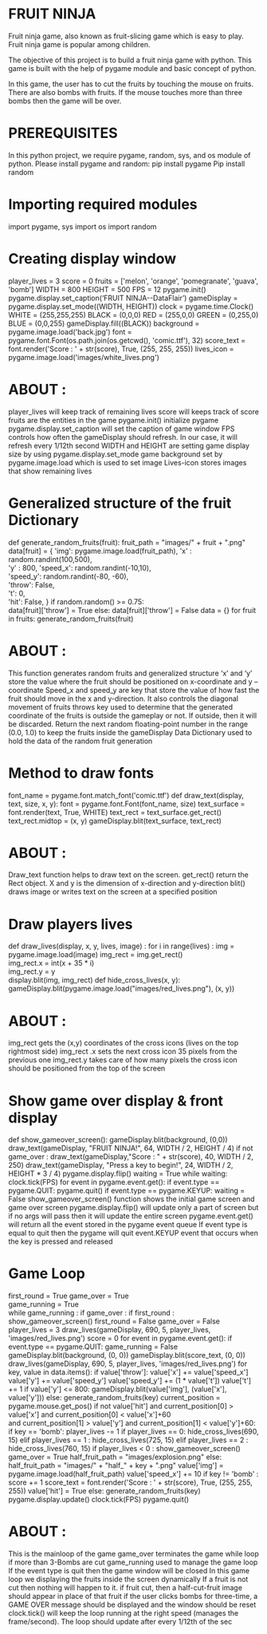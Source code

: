 # FRUIT NINJA

Fruit ninja game, also known as fruit-slicing game which is easy to play. Fruit ninja game is popular among children.

The objective of this project is to build a fruit ninja game with python. This game is built with the help of pygame module and basic concept of python.

In this game, the user has to cut the fruits by touching the mouse on fruits. There are also bombs with fruits. If the mouse touches more than three bombs then the game will be over.

# PREREQUISITES
In this python project, we require pygame, random, sys, and os module of python. Please install pygame and random:
pip install pygame
Pip install random

# Importing required modules
import pygame, sys
import os
import random
# Creating display window
player_lives = 3
score = 0
fruits = ['melon', 'orange', 'pomegranate', 'guava', 'bomb']
WIDTH = 800
HEIGHT = 500
FPS = 12
pygame.init()
pygame.display.set_caption(‘FRUIT NINJA--DataFlair’)
gameDisplay = pygame.display.set_mode((WIDTH, HEIGHT))
clock = pygame.time.Clock()
WHITE = (255,255,255)
BLACK = (0,0,0)
RED = (255,0,0)
GREEN = (0,255,0)
BLUE = (0,0,255)
gameDisplay.fill((BLACK))
background = pygame.image.load('back.jpg')
font = pygame.font.Font(os.path.join(os.getcwd(), 'comic.ttf'), 32)
score_text = font.render('Score : ' + str(score), True, (255, 255, 255))
lives_icon = pygame.image.load('images/white_lives.png')
# ABOUT :
player_lives will keep track of remaining lives
score will keeps track of score
fruits are the entities in the game
pygame.init() initialize pygame
pygame.display.set_caption will set the caption of game window
FPS controls how often the gameDisplay should refresh. In our case, it will refresh every 1/12th second
WIDTH and HEIGHT are setting game display size by using pygame.display.set_mode
game background set by pygame.image.load which is used to set image
Lives-icon stores images that show remaining lives

# Generalized structure of the fruit Dictionary
def generate_random_fruits(fruit):
    fruit_path = "images/" + fruit + ".png"
    data[fruit] = {
        'img': pygame.image.load(fruit_path),
        'x' : random.randint(100,500),               
        'y' : 800,
        'speed_x': random.randint(-10,10),    
        'speed_y': random.randint(-80, -60),    
        'throw': False,                       
        't': 0,                               
        'hit': False,
    }
    if random.random() >= 0.75:     
        data[fruit]['throw'] = True
    else:
        data[fruit]['throw'] = False
data = {}
for fruit in fruits:
    generate_random_fruits(fruit)
# ABOUT :
This function generates random fruits and generalized structure
‘x’ and ‘y’ store the value where the fruit should be positioned on x-coordinate and y – coordinate
Speed_x and speed_y are key that store the value of how fast the fruit should move in the x and y-direction. It also controls the diagonal movement of fruits
throws key used to determine that the generated coordinate of the fruits is outside the gameplay or not. If outside, then it will be discarded.
Return the next random floating-point number in the range (0.0, 1.0)  to keep the fruits inside the gameDisplay
Data Dictionary used to hold the data of the random fruit generation


#  Method to draw fonts
font_name = pygame.font.match_font('comic.ttf')
def draw_text(display, text, size, x, y):
    font = pygame.font.Font(font_name, size)
    text_surface = font.render(text, True, WHITE)
    text_rect = text_surface.get_rect()
    text_rect.midtop = (x, y)
    gameDisplay.blit(text_surface, text_rect)
    
# ABOUT :
Draw_text function helps to draw text on the screen.
get_rect() return the Rect object.
X and y is the dimension of x-direction and y-direction
blit() draws image or writes text on the screen at a specified position


#  Draw players lives
def draw_lives(display, x, y, lives, image) :
    for i in range(lives) :
        img = pygame.image.load(image)
        img_rect = img.get_rect()      
        img_rect.x = int(x + 35 * i)   
        img_rect.y = y                 
        display.blit(img, img_rect)
def hide_cross_lives(x, y):
    gameDisplay.blit(pygame.image.load("images/red_lives.png"), (x, y))
# ABOUT :
img_rect gets the (x,y) coordinates of the cross icons (lives on the top rightmost side)
img_rect .x sets the next cross icon 35 pixels from the previous one
img_rect.y takes care of how many pixels the cross icon should be positioned from the top of the screen
# Show game over display & front display
def show_gameover_screen():
    gameDisplay.blit(background, (0,0))
    draw_text(gameDisplay, "FRUIT NINJA!", 64, WIDTH / 2, HEIGHT / 4)
    if not game_over :
        draw_text(gameDisplay,"Score : " + str(score), 40, WIDTH / 2, 250)
    draw_text(gameDisplay, "Press a key to begin!", 24, WIDTH / 2, HEIGHT * 3 / 4)
    pygame.display.flip()
    waiting = True
    while waiting:
        clock.tick(FPS)
        for event in pygame.event.get():
            if event.type == pygame.QUIT:
                pygame.quit()
            if event.type == pygame.KEYUP:
                waiting = False
show_gameover_screen() function shows the initial game screen and game over screen
pygame.display.flip() will update only a part of screen but if no args will pass then it will update the entire screen
pygame.event.get() will return all the event stored in the pygame event queue
If event type is equal to quit then the pygame will quit
event.KEYUP event that occurs when the key is pressed and released


# Game Loop
first_round = True
game_over = True        
game_running = True    
while game_running :
    if game_over :
        if first_round :
            show_gameover_screen()
            first_round = False
        game_over = False
        player_lives = 3
        draw_lives(gameDisplay, 690, 5, player_lives, 'images/red_lives.png')
        score = 0
    for event in pygame.event.get():
        if event.type == pygame.QUIT:
            game_running = False
    gameDisplay.blit(background, (0, 0))
    gameDisplay.blit(score_text, (0, 0))
    draw_lives(gameDisplay, 690, 5, player_lives, 'images/red_lives.png')
    for key, value in data.items():
        if value['throw']:
            value['x'] += value['speed_x']
            value['y'] += value['speed_y']
            value['speed_y'] += (1 * value['t'])
            value['t'] += 1
            if value['y'] <= 800:
                gameDisplay.blit(value['img'], (value['x'], value['y']))
            else:
                generate_random_fruits(key)
            current_position = pygame.mouse.get_pos()
            if not value['hit'] and current_position[0] > value['x'] and current_position[0] < value['x']+60 \
                    and current_position[1] > value['y'] and current_position[1] < value['y']+60:
                if key == 'bomb':
                    player_lives -= 1
                    if player_lives == 0:
                        hide_cross_lives(690, 15)
                    elif player_lives == 1 :
                        hide_cross_lives(725, 15)
                    elif player_lives == 2 :
                        hide_cross_lives(760, 15)
                    if player_lives < 0 :
                        show_gameover_screen()
                        game_over = True
                    half_fruit_path = "images/explosion.png"
                else:
                    half_fruit_path = "images/" + "half_" + key + ".png"
                value['img'] = pygame.image.load(half_fruit_path)
                value['speed_x'] += 10
                if key != 'bomb' :
                    score += 1
                score_text = font.render('Score : ' + str(score), True, (255, 255, 255))
                value['hit'] = True
        else:
            generate_random_fruits(key)
    pygame.display.update()
    clock.tick(FPS)
pygame.quit()

# ABOUT :
This is the mainloop of the game
game_over terminates the game while loop if more than 3-Bombs are cut
game_running used to manage the game loop
If the event type is quit then the game window will be closed
In this game loop we displaying the fruits inside the screen dynamically
If a fruit is not cut then nothing will happen to it. if fruit cut, then a half-cut-fruit image should appear in place of that fruit
if the user clicks bombs for three-time, a GAME OVER message should be displayed and the window should be reset
clock.tick() will keep the loop running at the right speed (manages the frame/second). The loop should update after every 1/12th of the sec
